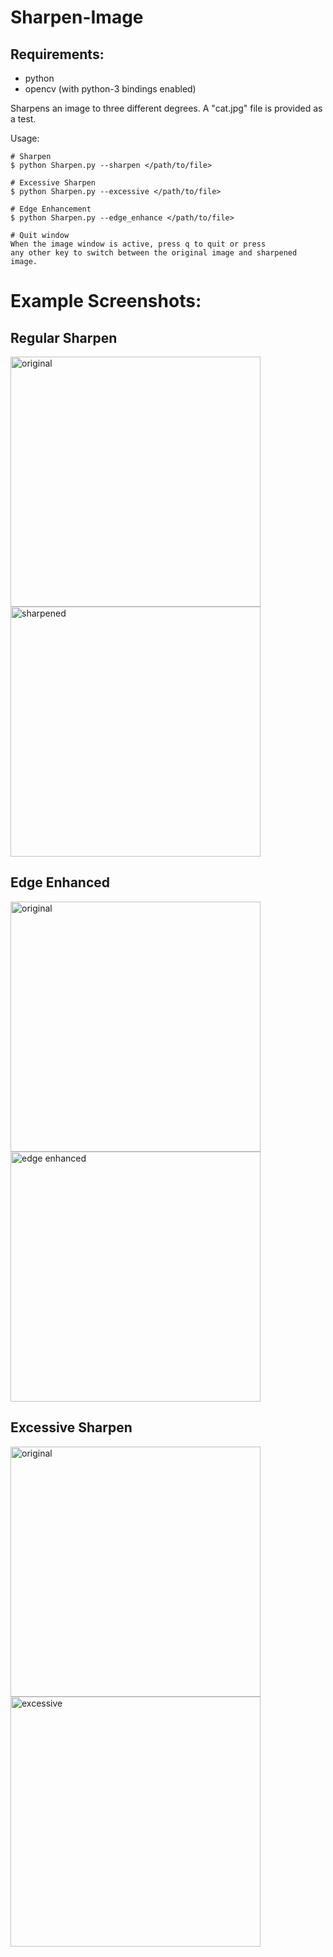 # Sharpen-Image

## Requirements:
- python
- opencv (with python-3 bindings enabled)

Sharpens an image to three different degrees.
A "cat.jpg" file is provided as a test.

Usage:

    # Sharpen
    $ python Sharpen.py --sharpen </path/to/file>

    # Excessive Sharpen
    $ python Sharpen.py --excessive </path/to/file>

    # Edge Enhancement
    $ python Sharpen.py --edge_enhance </path/to/file>

    # Quit window
    When the image window is active, press q to quit or press
    any other key to switch between the original image and sharpened image.

# Example Screenshots:

## Regular Sharpen
<img width="400" alt="original" src="https://user-images.githubusercontent.com/17066229/34965349-7b8d604c-faa7-11e7-848c-22f0a1022b5c.png"><img width="400" alt="sharpened" src="https://user-images.githubusercontent.com/17066229/34965352-7cee969a-faa7-11e7-841c-692ecd733843.png">

## Edge Enhanced
<img width="400" alt="original" src="https://user-images.githubusercontent.com/17066229/34965354-7f19c03e-faa7-11e7-8844-4c98b4ac4574.png"><img width="400" alt="edge enhanced" src="https://user-images.githubusercontent.com/17066229/34965355-80c87f1a-faa7-11e7-82a8-fc53bae3fa9a.png">

## Excessive Sharpen
<img width="400" alt="original" src="https://user-images.githubusercontent.com/17066229/34965346-78cdd792-faa7-11e7-8c0a-f116de890de8.png"><img width="400" alt="excessive" src="https://user-images.githubusercontent.com/17066229/34965347-7a3a52e0-faa7-11e7-94a3-6fa8b03162ab.png">
